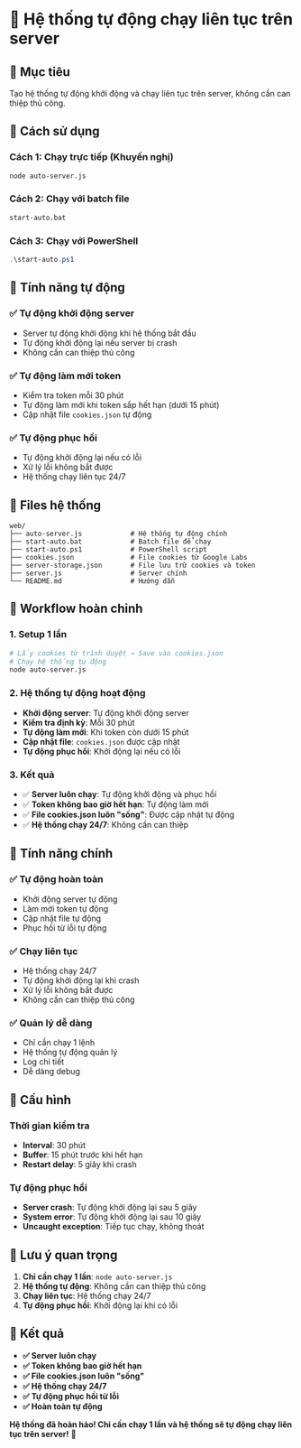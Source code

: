 # 🚀 Hệ thống tự động chạy liên tục trên server

## 🎯 Mục tiêu
Tạo hệ thống tự động khởi động và chạy liên tục trên server, không cần can thiệp thủ công.

## 🚀 Cách sử dụng

### **Cách 1: Chạy trực tiếp (Khuyến nghị)**
```bash
node auto-server.js
```

### **Cách 2: Chạy với batch file**
```bash
start-auto.bat
```

### **Cách 3: Chạy với PowerShell**
```powershell
.\start-auto.ps1
```

## 🔄 Tính năng tự động

### ✅ **Tự động khởi động server**
- Server tự động khởi động khi hệ thống bắt đầu
- Tự động khởi động lại nếu server bị crash
- Không cần can thiệp thủ công

### ✅ **Tự động làm mới token**
- Kiểm tra token mỗi 30 phút
- Tự động làm mới khi token sắp hết hạn (dưới 15 phút)
- Cập nhật file `cookies.json` tự động

### ✅ **Tự động phục hồi**
- Tự động khởi động lại nếu có lỗi
- Xử lý lỗi không bắt được
- Hệ thống chạy liên tục 24/7

## 📁 Files hệ thống

```
web/
├── auto-server.js            # Hệ thống tự động chính
├── start-auto.bat            # Batch file để chạy
├── start-auto.ps1            # PowerShell script
├── cookies.json              # File cookies từ Google Labs
├── server-storage.json       # File lưu trữ cookies và token
├── server.js                 # Server chính
└── README.md                 # Hướng dẫn
```

## 🔄 Workflow hoàn chỉnh

### **1. Setup 1 lần**
```bash
# Lấy cookies từ trình duyệt → Save vào cookies.json
# Chạy hệ thống tự động
node auto-server.js
```

### **2. Hệ thống tự động hoạt động**
- **Khởi động server**: Tự động khởi động server
- **Kiểm tra định kỳ**: Mỗi 30 phút
- **Tự động làm mới**: Khi token còn dưới 15 phút
- **Cập nhật file**: `cookies.json` được cập nhật
- **Tự động phục hồi**: Khởi động lại nếu có lỗi

### **3. Kết quả**
- ✅ **Server luôn chạy**: Tự động khởi động và phục hồi
- ✅ **Token không bao giờ hết hạn**: Tự động làm mới
- ✅ **File cookies.json luôn "sống"**: Được cập nhật tự động
- ✅ **Hệ thống chạy 24/7**: Không cần can thiệp

## 🎯 Tính năng chính

### ✅ **Tự động hoàn toàn**
- Khởi động server tự động
- Làm mới token tự động
- Cập nhật file tự động
- Phục hồi từ lỗi tự động

### ✅ **Chạy liên tục**
- Hệ thống chạy 24/7
- Tự động khởi động lại khi crash
- Xử lý lỗi không bắt được
- Không cần can thiệp thủ công

### ✅ **Quản lý dễ dàng**
- Chỉ cần chạy 1 lệnh
- Hệ thống tự động quản lý
- Log chi tiết
- Dễ dàng debug

## 🔧 Cấu hình

### **Thời gian kiểm tra**
- **Interval**: 30 phút
- **Buffer**: 15 phút trước khi hết hạn
- **Restart delay**: 5 giây khi crash

### **Tự động phục hồi**
- **Server crash**: Tự động khởi động lại sau 5 giây
- **System error**: Tự động khởi động lại sau 10 giây
- **Uncaught exception**: Tiếp tục chạy, không thoát

## 🚨 Lưu ý quan trọng

1. **Chỉ cần chạy 1 lần**: `node auto-server.js`
2. **Hệ thống tự động**: Không cần can thiệp thủ công
3. **Chạy liên tục**: Hệ thống chạy 24/7
4. **Tự động phục hồi**: Khởi động lại khi có lỗi

## 🎉 Kết quả

- **✅ Server luôn chạy**
- **✅ Token không bao giờ hết hạn**
- **✅ File cookies.json luôn "sống"**
- **✅ Hệ thống chạy 24/7**
- **✅ Tự động phục hồi từ lỗi**
- **✅ Hoàn toàn tự động**

**Hệ thống đã hoàn hảo! Chỉ cần chạy 1 lần và hệ thống sẽ tự động chạy liên tục trên server!** 🚀
